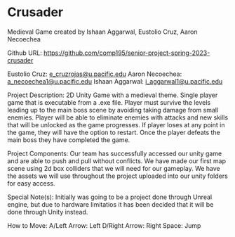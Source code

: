 # Crusader
Medieval Game created by Ishaan Aggarwal, Eustolio Cruz, Aaron Necoechea


Github URL: https://github.com/comp195/senior-project-spring-2023-crusader

Eustolio Cruz: e_cruzrojas@u.pacific.edu
Aaron Necoechea: a_necoechea1@u.pacific.edu
Ishaan Aggarwal: i_aggarwal1@u.pacific.edu

Project Description:
2D Unity Game with a medieval theme. Single player game that is executable from a .exe file. Player must survive the levels leading up to the main boss scene by avoiding taking damage from small enemies. Player will be able to eliminate enemies with attacks and new skills that will be unlocked as the game progresses. If player loses at any point in the game, they will have the option to restart. Once the player defeats the main boss they have completed the game.


Project Components:
Our team has successfully accessed our unity game and are able to push and pull without conflicts. We have made our first map scene using 2d box colliders that we will need for our gameplay. We have the assets we will use throughout the project uploaded into our unity folders for easy access.

Special Note(s): 
Initially was going to be a project done through Unreal engine, but due to hardware limitatios it has been decided that it will be done through Unity instead.

How to Move:
A/Left Arrow: Left
D/Right Arrow: Right
Space: Jump
